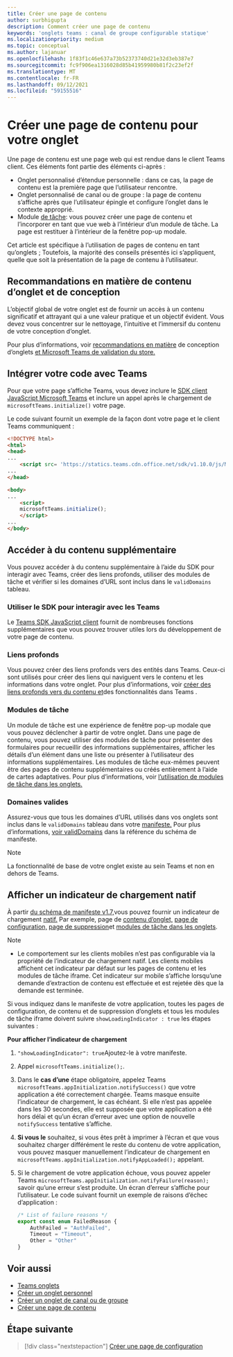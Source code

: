 ```yaml
---
title: Créer une page de contenu
author: surbhigupta
description: Comment créer une page de contenu
keywords: 'onglets teams : canal de groupe configurable statique'
ms.localizationpriority: medium
ms.topic: conceptual
ms.author: lajanuar
ms.openlocfilehash: 1f83f1c46e637a73b52373740d21e32d3eb387e7
ms.sourcegitcommit: fc9f906ea1316028d85b41959980b81f2c23ef2f
ms.translationtype: MT
ms.contentlocale: fr-FR
ms.lasthandoff: 09/12/2021
ms.locfileid: "59155516"
---
```

# <a name="create-a-content-page-for-your-tab"></a>Créer une page de contenu pour votre onglet

Une page de contenu est une page web qui est rendue dans le client Teams client. Ces éléments font partie des éléments ci-après :

* Onglet personnalisé d’étendue personnelle : dans ce cas, la page de contenu est la première page que l’utilisateur rencontre.
* Onglet personnalisé de canal ou de groupe : la page de contenu s’affiche après que l’utilisateur épingle et configure l’onglet dans le contexte approprié.
* Module [de tâche](~/task-modules-and-cards/what-are-task-modules.md): vous pouvez créer une page de contenu et l’incorporer en tant que vue web à l’intérieur d’un module de tâche. La page est restituer à l’intérieur de la fenêtre pop-up modale.

Cet article est spécifique à l’utilisation de pages de contenu en tant qu’onglets ; Toutefois, la majorité des conseils présentés ici s’appliquent, quelle que soit la présentation de la page de contenu à l’utilisateur.

## <a name="tab-content-and-design-guidelines"></a>Recommandations en matière de contenu d’onglet et de conception

L’objectif global de votre onglet est de fournir un accès à un contenu significatif et attrayant qui a une valeur pratique et un objectif évident. Vous devez vous concentrer sur le nettoyage, l’intuitive et l’immersif du contenu de votre conception d’onglet.

Pour plus d’informations, voir [recommandations en matière](~/tabs/design/tabs.md) de conception d’onglets [et Microsoft Teams de validation du store.](~/concepts/deploy-and-publish/appsource/prepare/teams-store-validation-guidelines.md)

## <a name="integrate-your-code-with-teams"></a>Intégrer votre code avec Teams

Pour que votre page s’affiche Teams, vous devez inclure le [SDK client JavaScript Microsoft Teams](/javascript/api/overview/msteams-client?view=msteams-client-js-latest&preserve-view=true) et inclure un appel après le chargement de `microsoftTeams.initialize()` votre page. 

Le code suivant fournit un exemple de la façon dont votre page et le client Teams communiquent :

```html
<!DOCTYPE html>
<html>
<head>
...
    <script src= 'https://statics.teams.cdn.office.net/sdk/v1.10.0/js/MicrosoftTeams.min.js'></script>
...
</head>

<body>
...
    <script>
    microsoftTeams.initialize();
    </script>
...
</body>
```

## <a name="access-additional-content"></a>Accéder à du contenu supplémentaire

Vous pouvez accéder à du contenu supplémentaire à l’aide du SDK pour interagir avec Teams, créer des liens profonds, utiliser des modules de tâche et vérifier si les domaines d’URL sont inclus dans le `validDomains` tableau.

### <a name="use-the-sdk-to-interact-with-teams"></a>Utiliser le SDK pour interagir avec les Teams

Le [Teams SDK JavaScript client](~/tabs/how-to/using-teams-client-sdk.md) fournit de nombreuses fonctions supplémentaires que vous pouvez trouver utiles lors du développement de votre page de contenu.

### <a name="deep-links"></a>Liens profonds

Vous pouvez créer des liens profonds vers des entités dans Teams. Ceux-ci sont utilisés pour créer des liens qui naviguent vers le contenu et les informations dans votre onglet. Pour plus d’informations, voir [créer des liens profonds vers du contenu et](~/concepts/build-and-test/deep-links.md)des fonctionnalités dans Teams .

### <a name="task-modules"></a>Modules de tâche

Un module de tâche est une expérience de fenêtre pop-up modale que vous pouvez déclencher à partir de votre onglet. Dans une page de contenu, vous pouvez utiliser des modules de tâche pour présenter des formulaires pour recueillir des informations supplémentaires, afficher les détails d’un élément dans une liste ou présenter à l’utilisateur des informations supplémentaires. Les modules de tâche eux-mêmes peuvent être des pages de contenu supplémentaires ou créés entièrement à l’aide de cartes adaptatives. Pour plus d’informations, voir [l’utilisation de modules de tâche dans les onglets.](~/task-modules-and-cards/task-modules/task-modules-tabs.md)

### <a name="valid-domains"></a>Domaines valides

Assurez-vous que tous les domaines d’URL utilisés dans vos onglets sont inclus dans le `validDomains` tableau dans votre [manifeste.](~/concepts/build-and-test/apps-package.md) Pour plus d’informations, [voir validDomains](~/resources/schema/manifest-schema.md#validdomains) dans la référence du schéma de manifeste.

> [!NOTE]
> La fonctionnalité de base de votre onglet existe au sein Teams et non en dehors de Teams.

## <a name="show-a-native-loading-indicator"></a>Afficher un indicateur de chargement natif

À partir [du schéma de manifeste v1.7,](../../../resources/schema/manifest-schema.md)vous pouvez fournir un indicateur de chargement [natif.](../../../resources/schema/manifest-schema.md#showloadingindicator) Par exemple, page de [contenu d’onglet,](#integrate-your-code-with-teams) [page de configuration,](configuration-page.md) [page de suppression](removal-page.md)et [modules de tâche dans les onglets](../../../task-modules-and-cards/task-modules/task-modules-tabs.md).

> [!NOTE]
> * Le comportement sur les clients mobiles n’est pas configurable via la propriété de l’indicateur de chargement natif. Les clients mobiles affichent cet indicateur par défaut sur les pages de contenu et les modules de tâche iframe. Cet indicateur sur mobile s’affiche lorsqu’une demande d’extraction de contenu est effectuée et est rejetée dès que la demande est terminée.

Si vous indiquez dans le manifeste de votre application, toutes les pages de configuration, de contenu et de suppression d’onglets et tous les modules de tâche iframe doivent suivre `showLoadingIndicator : true`  les étapes suivantes :

**Pour afficher l’indicateur de chargement**

1. `"showLoadingIndicator": true`Ajoutez-le à votre manifeste.
1. Appel `microsoftTeams.initialize();`.
1. Dans le **cas d’une** étape obligatoire, appelez Teams `microsoftTeams.appInitialization.notifySuccess()` que votre application a été correctement chargée. Teams masque ensuite l’indicateur de chargement, le cas échéant. Si elle n’est pas appelée dans les 30 secondes, elle est supposée que votre application a été hors délai et qu’un écran d’erreur avec une option de nouvelle `notifySuccess`  tentative s’affiche.
1. **Si vous le** souhaitez, si vous êtes prêt à imprimer à l’écran et que vous souhaitez charger différément le reste du contenu de votre application, vous pouvez masquer manuellement l’indicateur de chargement en `microsoftTeams.appInitialization.notifyAppLoaded();` appelant.
1. Si le chargement de votre application échoue, vous pouvez appeler Teams `microsoftTeams.appInitialization.notifyFailure(reason);` savoir qu’une erreur s’est produite. Un écran d’erreur s’affiche pour l’utilisateur. Le code suivant fournit un exemple de raisons d’échec d’application :

    ```typescript
    /* List of failure reasons */
    export const enum FailedReason {
        AuthFailed = "AuthFailed",
        Timeout = "Timeout",
        Other = "Other"
    }
    ```

## <a name="see-also"></a>Voir aussi

* [Teams onglets](~/tabs/what-are-tabs.md)
* [Créer un onglet personnel](~/tabs/how-to/create-personal-tab.md)
* [Créer un onglet de canal ou de groupe](~/tabs/how-to/create-channel-group-tab.md)
* [Créer une page de contenu](~/tabs/how-to/create-tab-pages/content-page.md)

## <a name="next-step"></a>Étape suivante

> [!div class="nextstepaction"]
> [Créer une page de configuration](~/tabs/how-to/create-tab-pages/configuration-page.md)
